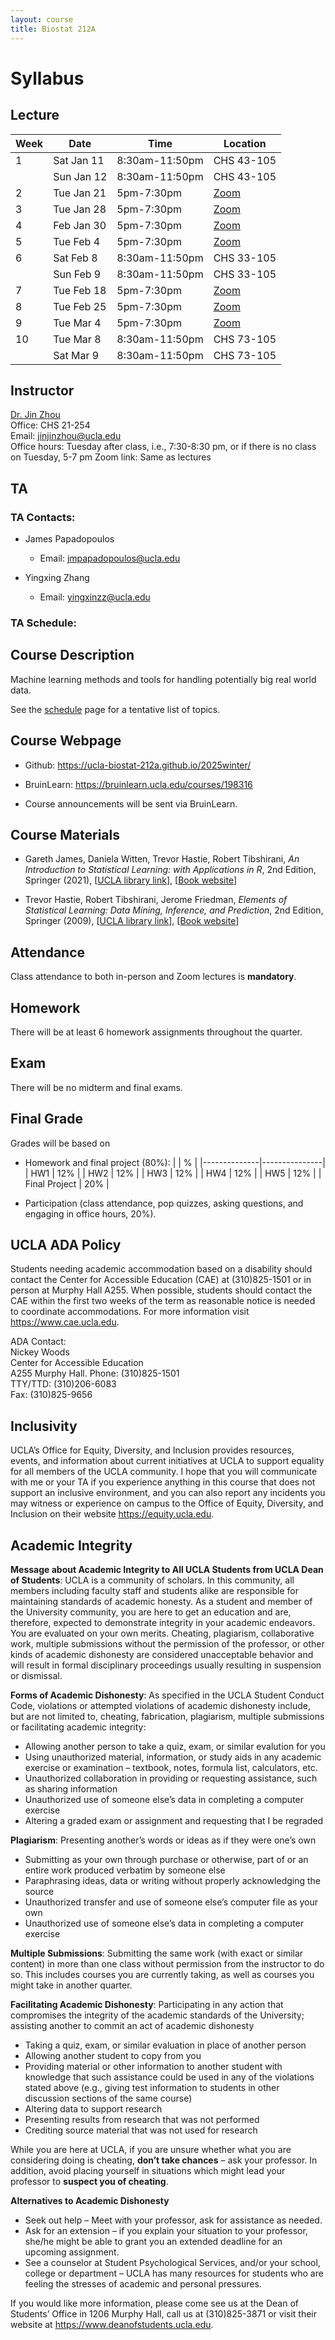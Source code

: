 ```yaml
---
layout: course
title: Biostat 212A
---
```


# Syllabus

## Lecture

| Week | Date       | Time           | Location                                   |
|------|------------|----------------|--------------------------------------------|
| 1    | Sat Jan 11 | 8:30am-11:50pm | CHS 43-105                                 |
|      | Sun Jan 12 | 8:30am-11:50pm | CHS 43-105                                 |
| 2    | Tue Jan 21 | 5pm-7:30pm     | [Zoom](https://ucla.zoom.us/j/95442296743) |
| 3    | Tue Jan 28 | 5pm-7:30pm     | [Zoom](https://ucla.zoom.us/j/95442296743) |
| 4    | Feb Jan 30 | 5pm-7:30pm     | [Zoom](https://ucla.zoom.us/j/95442296743) |
| 5    | Tue Feb 4  | 5pm-7:30pm     | [Zoom](https://ucla.zoom.us/j/95442296743) |
| 6    | Sat Feb 8  | 8:30am-11:50pm | CHS 33-105                                 |
|      | Sun Feb 9  | 8:30am-11:50pm | CHS 33-105                                 |
| 7    | Tue Feb 18 | 5pm-7:30pm     | [Zoom](https://ucla.zoom.us/j/95442296743) |
| 8    | Tue Feb 25 | 5pm-7:30pm     | [Zoom](https://ucla.zoom.us/j/95442296743) |
| 9    | Tue Mar 4  | 5pm-7:30pm     | [Zoom](https://ucla.zoom.us/j/95442296743) |
| 10   | Tue Mar 8  | 8:30am-11:50pm | CHS 73-105                                 |
|      | Sat Mar 9  | 8:30am-11:50pm | CHS 73-105                                 |


## Instructor

[Dr. Jin Zhou](https://ph.ucla.edu/about/faculty-staff-directory/jin-zhou)  
Office: CHS 21-254  
Email: <jinjinzhou@ucla.edu>  
Office hours: Tuesday after class, i.e., 7:30-8:30 pm, or if there is no class on Tuesday, 5-7 pm
Zoom link: Same as lectures 

## TA  

### TA Contacts: 

- James Papadopoulos
   + Email: <jmpapadopoulos@ucla.edu>

- Yingxing Zhang
  + Email: <yingxinzz@ucla.edu>

### TA Schedule:

## Course Description

Machine learning methods and tools for handling potentially big real world data.

See the [schedule](https://ucla-biostat-212a.github.io/2025winter/schedule/schedule.html) page for a tentative list of topics.

## Course Webpage

- Github: <https://ucla-biostat-212a.github.io/2025winter/>

- BruinLearn: <https://bruinlearn.ucla.edu/courses/198316>  

- Course announcements will be sent via BruinLearn. 


## Course Materials

* Gareth James, Daniela Witten, Trevor Hastie, Robert Tibshirani, _An Introduction to Statistical Learning: with Applications in R_, 2nd Edition, Springer (2021), \[[UCLA library link](https://search.library.ucla.edu/permalink/01UCS_LAL/17p22dp/alma9917455728606531)\], \[[Book website](https://www.statlearning.com/)\]

* Trevor Hastie, Robert Tibshirani, Jerome Friedman, _Elements of Statistical Learning: Data Mining, Inference, and Prediction_, 2nd Edition, Springer (2009), \[[UCLA library link](https://search.library.ucla.edu/permalink/01UCS_LAL/17p22dp/alma9914833914706531)\], \[[Book website](https://hastie.su.domains/ElemStatLearn/)\]

## Attendance

Class attendance to both in-person and Zoom lectures is **mandatory**.

## Homework

There will be at least 6 homework assignments throughout the quarter.  

## Exam

There will be no midterm and final exams.  

## Final Grade

Grades will be based on 

- Homework and final project (80%):
|         | %          | 
|--------------|---------------|
| HW1  | 12% | 
| HW2  | 12% | 
| HW3  | 12% | 
| HW4  | 12% | 
| HW5  | 12% | 
| Final Project  | 20% | 

- Participation (class attendance, pop quizzes, asking questions, and engaging in office hours, 20%).

## UCLA ADA Policy 

Students needing academic accommodation based on a disability should contact the Center for Accessible Education (CAE) at (310)825-1501 or in person at Murphy Hall A255. When possible, students should contact the CAE within the first two weeks of the term as reasonable notice is needed to coordinate accommodations. For more information visit <https://www.cae.ucla.edu>.

ADA Contact:  
Nickey Woods   
Center for Accessible Education  
A255 Murphy Hall. 
Phone: (310)825-1501  
TTY/TTD: (310)206-6083  
Fax: (310)825-9656  

## Inclusivity

UCLA’s Office for Equity, Diversity, and Inclusion provides resources, events, and information about current initiatives at UCLA to support equality for all members of the UCLA community. I hope that you will communicate with me or your TA if you experience anything in this course that does not support an inclusive environment, and you can also report any incidents you may witness or experience on campus to the Office of Equity, Diversity, and Inclusion on their website <https://equity.ucla.edu>.

## Academic Integrity

**Message about Academic Integrity to All UCLA Students from UCLA Dean of Students**: UCLA is a community of scholars. In this community, all members including faculty staff and students alike are responsible for maintaining standards of academic honesty. As a student and member of the University community, you are here to get an education and are, therefore, expected to demonstrate integrity in your academic endeavors. You are evaluated on your own merits. Cheating, plagiarism, collaborative work, multiple submissions without the permission of the professor, or other kinds of academic dishonesty are considered unacceptable behavior and will result in formal disciplinary proceedings usually resulting in suspension or dismissal.

**Forms of Academic Dishonesty**: As specified in the UCLA Student Conduct Code, violations or attempted violations of academic dishonesty include, but are not limited to, cheating, fabrication, plagiarism, multiple submissions or facilitating academic integrity:   
* Allowing another person to take a quiz, exam, or similar evalution for you  
* Using unauthorized material, information, or study aids in any academic exercise or examination – textbook, notes, formula list, calculators, etc.  
* Unauthorized collaboration in providing or requesting assistance, such as sharing information   
* Unauthorized use of someone else’s data in completing a computer exercise  
* Altering a graded exam or assignment and requesting that I be regraded

**Plagiarism**: Presenting another’s words or ideas as if they were one’s own  
* Submitting as your own through purchase or otherwise, part of or an entire work produced verbatim by someone else  
* Paraphrasing ideas, data or writing without properly acknowledging the source  
* Unauthorized transfer and use of someone else’s computer file as your own  
* Unauthorized use of someone else’s data in completing a computer exercise  

**Multiple Submissions**: Submitting the same work (with exact or similar content) in more than one class without permission from the instructor to do so. This includes courses you are currently taking, as well as courses you might take in another quarter.

**Facilitating Academic Dishonesty**: Participating in any action that compromises the integrity of the academic standards of the University; assisting another to commit an act of academic dishonesty   
* Taking a quiz, exam, or similar evaluation in place of another person   
* Allowing another student to copy from you  
* Providing material or other information to another student with knowledge that such assistance could be used in any of the violations stated above (e.g., giving test information to students in other discussion sections of the same course)  
* Altering data to support research  
* Presenting results from research that was not performed  
* Crediting source material that was not used for research  

While you are here at UCLA, if you are unsure whether what you are considering doing is cheating, **don’t take chances** – ask your professor. In addition, avoid placing yourself in situations which might lead your professor to **suspect you of cheating**.

**Alternatives to Academic Dishonesty**

* Seek out help – Meet with your professor, ask for assistance as needed.  
* Ask for an extension – if you explain your situation to your professor, she/he might be able to grant you an extended deadline for an upcoming assignment.  
*	See a counselor at Student Psychological Services, and/or your school, college or department – UCLA has many resources for students who are feeling the stresses of academic and personal pressures. 

If you would like more information, please come see us at the Dean of Students’ Office in 1206 Murphy Hall, call us at (310)825-3871 or visit their website at <https://www.deanofstudents.ucla.edu>.
